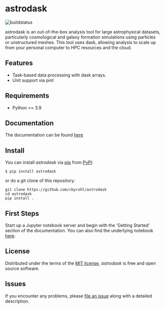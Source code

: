 # astrodask

![buildstatus](https://github.com/cbyrohl/astrodask/actions/workflows/python-package-conda.yml/badge.svg)

astrodask is an out-of-the-box analysis tool for large astrophysical datasets, particularly cosmological and galaxy formation simulations using particles or unstructured meshes.
This tool uses dask, allowing analysis to scale up from your personal computer to HPC resources and the cloud.

## Features

- Task-based data processing with dask arrays.
- Unit support via pint

## Requirements

- Python >= 3.9


## Documentation
The documentation can be found [here](https://cbyrohl.github.io/astrodask/)

## Install

You can install _astrodask_ via [pip](TODO) from [PyPI](https://pypi.org/):

```console
$ pip install astrodask
```

or do a git clone of this repository:

```
git clone https://github.com/cbyrohl/astrodask
cd astrodask
pip install .
```


## First Steps
Start up a Jupyter notebook server and begin with the 'Getting Started' section of the documentation. You can also find the underlying notebook [here](docs/notebooks/gettingstarted.ipynb).

## License

Distributed under the terms of the [MIT license](LICENSE),
_astrodask_ is free and open source software.

## Issues

If you encounter any problems,
please [file an issue](https://github.com/cbyrohl/astrodask/issues/new) along with a detailed description.
